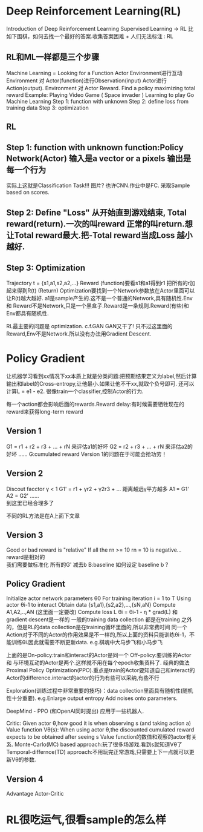 # Deep Reinforcement Learning(RL)
Introduction of Deep Reinforcement Learning
Supervised Learning -> RL
比如下围棋，如何去找一个最好的答案.收集答案困难 + 人们无法标注 : RL
## RL和ML一样都是三个步骤
Machine Learning = Looking for a Function
Actor Environment进行互动 Environment 对 Actor(function)进行Observation(input) Actor进行Action(output).
Environment 对 Actor Reward. Find a policy maximizing total reward
Example: Playing Video Game ( Space invader )   Learning to play Go 
Machine Learning
Step 1: function with unknown 
Step 2: define loss from training data
Step 3: optimization

## RL
## Step 1: function with unknown    function:Policy Network(Actor) 输入是a vector or a pixels 输出是每一个行为
实际上这就是Classification Task!!!  图片? 也许CNN.作业中是FC.  采取Sample based on scores.
## Step 2: Define "Loss" 从开始直到游戏结束, Total reward(return).一次的叫reward 正常的叫return.想让Total reward最大.把-Total reward当成Loss 越小越好.
## Step 3: Optimization    
Trajectory t = {s1,a1,s2,a2,...}  Reward (function)要看s1和a1得到r1  把所有的r加起来得到R(t) (Return)  Optimization要找到一个Network参数放在Actor里面可以让R(t)越大越好.
a1是sample产生的.这不是一个普通的Network,具有随机性.Env 和 Reward不是Network,只是一个黑盒子.Reward是一条规则.Reward(有些)和Env都具有随机性.

RL最主要的问题是 optimization. c.f.GAN   GAN又干了!   只不过这里面的Reward,Env不是Network.所以没有办法用Gradient Descent.


# Policy Gradient
让机器学习看到xx情况下xx本质上就是分类问题:把预期结果定义为label,然后计算输出和label的Cross-entropy,让他最小.如果让他不干xx,就取个负号即可. 
还可以计算L = e1 - e2. 很像train一个classifier,控制Actor的行为.


每一个action都会影响后面的rewards.Reward delay:有时候需要牺牲现在的reward来获得long-term reward

## Version 1
G1 = r1 + r2 + r3 + ... + rN 来评估a1的好坏    G2 = r2 + r3 + ... + rN 来评估a2的好坏 ......
G:cumulated reward
Version 1的问题在于可能会抢功劳！

## Version 2 
Discout facctor γ < 1   G1' = r1 + γr2 + γ2r3 + ...  距离越远γ平方越多
A1 = G1' A2 = G2' ......   
到这里已经合理多了

不同的RL方法是在A上面下文章

## Version 3
Good or bad reward is "relative"
If all the rn >= 10   rn = 10 is negative...   reward是相对的  
我们需要做标准化 所有的G' 减去b    B:baseline
如何设定 baseline b ?

## Policy Gradient
Initialize actor network parameters θ0
For training iteration i = 1 to T
 Using actor θi-1 to interact
  Obtain data {s1,a1},{s2,a2},...,{sN,aN}
  Compute A1,A2,..,AN  (这里面一定要改)
  Compute loss L
  θi = θi-1 - η * grad(L)  和gradient descent是一样的
一般的training data collection 都是在training 之外的，但是RL的data collection是在training循环里面的,所以非常费时间
同一个Action对于不同的Actor的作用效果是不一样的,所以上面的资料只能训练θi-1，不能训练θi.因此就需要不断更新data. e.g.棋魂中大马步飞和小马步飞 

上面的是On-policy:train和interact的Actor是同一个    Off-policy:要训练的Actor 和 与环境互动的Actor是两个.这样就不用在每个epoch收集资料了. 经典的做法Proximal Policy Optimization(PPO).重点是train的Actor要知道自己和interact的Actor的difference.interact的actor的行为有些可以采纳,有些不行

Exploration(训练过程中非常重要的技巧)：data collection里面具有随机性(随机性十分重要). e.g.Enlarge output entropy  Add noises onto parameters.

DeepMind - PPO (和OpenAI同时提出)
应用于一些机器人.


Critic: Given actor θ,how good it is when observing s (and taking action a)
Value function Vθ(s): When using actor θ,the discounted cumulated reward expects to be obtained after seeing s
Value function的数值和观察的actor有关系.
Monte-Carlo(MC) based approach:玩了很多场游戏.看到s就知道Vθ了
Temporal-differnce(TD) approach:不用玩完正常游戏,只需要上下一点就可以更新Vθ的参数.

##  Version 4
Advantage Actor-Critic

# RL很吃运气,很看sample的怎么样
